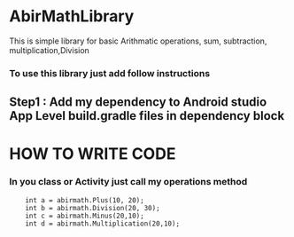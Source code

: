 # AbirMathLibrary
This is simple library for basic Arithmatic operations, sum, subtraction, multiplication,Division

### To use this library just add follow instructions

## Step1 : Add my dependency to Android studio App Level build.gradle files in dependency block




# HOW TO WRITE CODE
### In you class or Activity just call my operations method
      
  
        int a = abirmath.Plus(10, 20);
        int b = abirmath.Division(20, 30);
        int c = abirmath.Minus(20,10);
        int d = abirmath.Multiplication(20,10);

